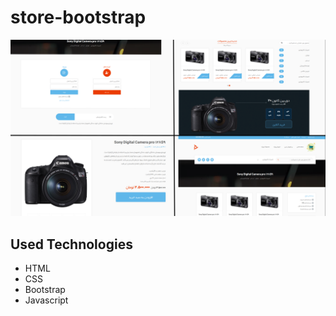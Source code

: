 # store-bootstrap

![This is an image](https://github.com/shadmanAh/store-bootstrap/blob/main/store.png)

## Used Technologies

- HTML
- CSS
- Bootstrap
- Javascript

